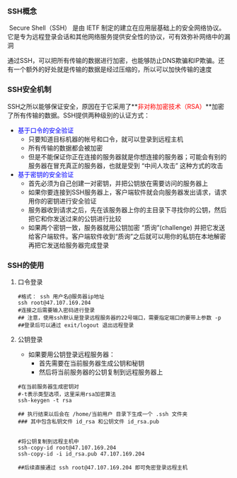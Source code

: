 ### SSH概念

​		Secure Shell（SSH） 是由 IETF 制定的建立在应用层基础上的安全网络协议。它是专为远程登录会话和其他网络服务提供安全性的协议，可有效弥补网络中的漏洞

​		通过SSH，可以把所有传输的数据进行加密，也能够防止DNS欺骗和IP欺骗。还有一个额外的好处就是传输的数据是经过压缩的，所以可以加快传输的速度



### SSH安全机制

​		SSH之所以能够保证安全，原因在于它采用了**<font color=red>非对称加密技术（RSA）</font>**加密了所有传输的数据。SSH提供两种级别的认证方式：

- <font color=blue>基于口令的安全验证</font> 
  - 只要知道目标机器的帐号和口令，就可以登录到远程主机
  - 所有传输的数据都会被加密
  - 但是不能保证你正在连接的服务器就是你想连接的服务器；可能会有别的服务器在冒充真正的服务器，也就是受到 “中间人攻击” 这种方式的攻击
- <font color=blue> 基于密钥的安全验证 </font>
  - 首先必须为自己创建一对密钥，并把公钥放在需要访问的服务器上
  - 如果你要连接到SSH服务器上，客户端软件就会向服务器发出请求，请求用你的密钥进行安全验证
  - 服务器收到请求之后，先在该服务器上你的主目录下寻找你的公钥，然后把它和你发送过来的公钥进行比较
  - 如果两个密钥一致，服务器就用公钥加密 “质询”(challenge) 并把它发送给客户端软件。客户端软件收到“质询”之后就可以用你的私钥在本地解密再把它发送给服务器完成登录



### SSH的使用

1. 口令登录

   ```shell
   #格式： ssh 用户名@服务器ip地址
   ssh root@47.107.169.204
   #连接之后需要输入密码进行登录
   ## 注意，使用ssh默认是登录远程服务器的22号端口，需要指定端口的要带上参数 -p
   ##登录后可以通过 exit/logout 退出远程登录
   ```

   

2. 公钥登录

   - 如果要用公钥登录远程服务器：
     - 首先需要在当前服务器生成公钥和秘钥
     - 然后将当前服务器的公钥复制到远程服务器上

   ```shell
   #在当前服务器生成密钥对
   #-t表示类型选项，这里采用rsa加密算法
   ssh-keygen -t rsa   
   
   ## 执行结束以后会在 /home/当前用户 目录下生成一个 .ssh 文件夹
   ### 其中包含私钥文件 id_rsa 和公钥文件 id_rsa.pub
   
   
   #将公钥复制到远程主机中
   ssh-copy-id root@47.107.169.204
   ssh-copy-id -i id_rsa.pub 47.107.169.204
      
   ##后续直接通过 ssh root@47.107.169.204 即可免密登录远程主机
   ```

   

   